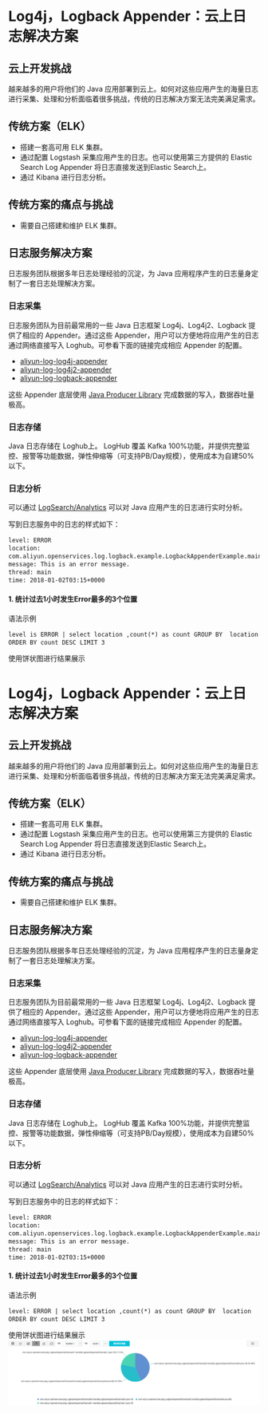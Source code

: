 # Log4j，Logback Appender：云上日志解决方案

## 云上开发挑战

越来越多的用户将他们的 Java 应用部署到云上。如何对这些应用产生的海量日志进行采集、处理和分析面临着很多挑战，传统的日志解决方案无法完美满足需求。

## 传统方案（ELK）

+ 搭建一套高可用 ELK 集群。
+ 通过配置 Logstash 采集应用产生的日志。也可以使用第三方提供的 Elastic Search Log Appender 将日志直接发送到Elastic Search上。
+ 通过 Kibana 进行日志分析。


## 传统方案的痛点与挑战

+ 需要自己搭建和维护 ELK 集群。


## 日志服务解决方案

日志服务团队根据多年日志处理经验的沉淀，为 Java 应用程序产生的日志量身定制了一套日志处理解决方案。

### 日志采集

日志服务团队为目前最常用的一些 Java 日志框架 Log4j、Log4j2、Logback 提供了相应的 Appender。通过这些 Appender，用户可以方便地将应用产生的日志通过网络直接写入 Loghub。可参看下面的链接完成相应 Appender 的配置。
+ [aliyun-log-log4j-appender](https://github.com/aliyun/aliyun-log-log4j-appender)
+ [aliyun-log-log4j2-appender](https://github.com/aliyun/aliyun-log-log4j2-appender)
+ [aliyun-log-logback-appender](https://github.com/aliyun/aliyun-log-logback-appender)

这些 Appender 底层使用 [Java Producer Library](https://help.aliyun.com/document_detail/43758.html) 完成数据的写入，数据吞吐量极高。

### 日志存储

Java 日志存储在 Loghub上。 LogHub 覆盖 Kafka 100%功能，并提供完整监控、报警等功能数据，弹性伸缩等（可支持PB/Day规模），使用成本为自建50%以下。

### 日志分析

可以通过 [LogSearch/Analytics](https://help.aliyun.com/document_detail/43772.html) 可以对 Java 应用产生的日志进行实时分析。

写到日志服务中的日志的样式如下：
```
level: ERROR
location: com.aliyun.openservices.log.logback.example.LogbackAppenderExample.main(LogbackAppenderExample.java:18)
message: This is an error message.
thread: main
time: 2018-01-02T03:15+0000
```

#### 1. 统计过去1小时发生Error最多的3个位置

语法示例
```
level is ERROR | select location ,count(*) as count GROUP BY  location  ORDER BY count DESC LIMIT 3
```
使用饼状图进行结果展示
# Log4j，Logback Appender：云上日志解决方案

## 云上开发挑战

越来越多的用户将他们的 Java 应用部署到云上。如何对这些应用产生的海量日志进行采集、处理和分析面临着很多挑战，传统的日志解决方案无法完美满足需求。

## 传统方案（ELK）

+ 搭建一套高可用 ELK 集群。
+ 通过配置 Logstash 采集应用产生的日志。也可以使用第三方提供的 Elastic Search Log Appender 将日志直接发送到Elastic Search上。
+ 通过 Kibana 进行日志分析。


## 传统方案的痛点与挑战

+ 需要自己搭建和维护 ELK 集群。


## 日志服务解决方案

日志服务团队根据多年日志处理经验的沉淀，为 Java 应用程序产生的日志量身定制了一套日志处理解决方案。

### 日志采集

日志服务团队为目前最常用的一些 Java 日志框架 Log4j、Log4j2、Logback 提供了相应的 Appender。通过这些 Appender，用户可以方便地将应用产生的日志通过网络直接写入 Loghub。可参看下面的链接完成相应 Appender 的配置。
+ [aliyun-log-log4j-appender](https://github.com/aliyun/aliyun-log-log4j-appender)
+ [aliyun-log-log4j2-appender](https://github.com/aliyun/aliyun-log-log4j2-appender)
+ [aliyun-log-logback-appender](https://github.com/aliyun/aliyun-log-logback-appender)

这些 Appender 底层使用 [Java Producer Library](https://help.aliyun.com/document_detail/43758.html) 完成数据的写入，数据吞吐量极高。

### 日志存储

Java 日志存储在 Loghub上。 LogHub 覆盖 Kafka 100%功能，并提供完整监控、报警等功能数据，弹性伸缩等（可支持PB/Day规模），使用成本为自建50%以下。

### 日志分析

可以通过 [LogSearch/Analytics](https://help.aliyun.com/document_detail/43772.html) 可以对 Java 应用产生的日志进行实时分析。

写到日志服务中的日志的样式如下：
```
level: ERROR
location: com.aliyun.openservices.log.logback.example.LogbackAppenderExample.main(LogbackAppenderExample.java:18)
message: This is an error message.
thread: main
time: 2018-01-02T03:15+0000
```

#### 1. 统计过去1小时发生Error最多的3个位置

语法示例
```
level: ERROR | select location ,count(*) as count GROUP BY  location  ORDER BY count DESC LIMIT 3
```
使用饼状图进行结果展示
![](/pics/1.png)




